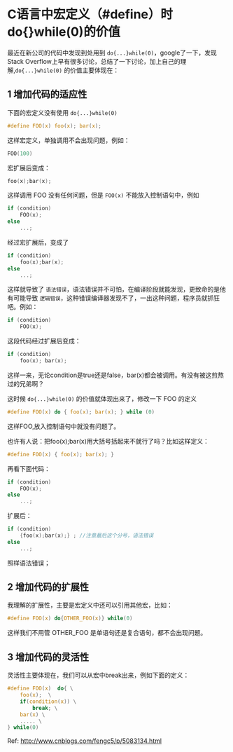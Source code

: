 # C语言中宏定义（#define）时do{}while(0)的价值

最近在新公司的代码中发现到处用到 `do{...}while(0)`，google了一下，发现Stack Overflow上早有很多讨论，总结了一下讨论，加上自己的理解,`do{...}while(0)` 的价值主要体现在：

## 1 增加代码的适应性

下面的宏定义没有使用 `do{...}while(0)`

```c
#define FOO(x) foo(x); bar(x);
```

这样宏定义，单独调用不会出现问题，例如：

```c
FOO(100)
```

宏扩展后变成：

```c
foo(x);bar(x);
```

这样调用 FOO 没有任何问题，但是 `FOO(x)` 不能放入控制语句中，例如

```c
if (condition)
    FOO(x);
else
    ...;
```

经过宏扩展后，变成了

```c
if (condition)
    foo(x);bar(x);
else
    ...;
```

这样就导致了 `语法错误`，语法错误并不可怕，在编译阶段就能发现，更致命的是他有可能导致 `逻辑错误`，这种错误编译器发现不了，一出这种问题，程序员就抓狂吧。例如：

```c
if (condition)
    FOO(x);
```

这段代码经过扩展后变成：

```c
if (condition)
    foo(x); bar(x);
```

这样一来，无论condition是true还是false，bar(x)都会被调用。有没有被这煎熬过的兄弟啊？

这时候 `do{...}while(0)` 的价值就体现出来了，修改一下 FOO 的定义

```c
#define FOO(x) do { foo(x); bar(x); } while (0)
```

这样FOO,放入控制语句中就没有问题了。

也许有人说：把foo(x);bar(x)用大括号括起来不就行了吗？比如这样定义：

```c
#define FOO(x) { foo(x); bar(x); }
```

再看下面代码：

```c
if (condition)
    FOO(x);
else
    ...;
```

扩展后：

```c
if (condition)
    {foo(x);bar(x);} ; //注意最后这个分号，语法错误
else
    ...;
```

照样语法错误；

## 2 增加代码的扩展性

我理解的扩展性，主要是宏定义中还可以引用其他宏，比如：

```c
#define FOO(x) do{OTHER_FOO(x)} while(0)
```

这样我们不用管 OTHER_FOO 是单语句还是复合语句，都不会出现问题。

## 3 增加代码的灵活性

灵活性主要体现在，我们可以从宏中break出来，例如下面的定义：

```c
#define FOO(x)  do{ \
    foo(x);  \
    if(condition(x)) \
        break; \
    bar(x) \
    ..... \
} while(0)
```

Ref: <http://www.cnblogs.com/fengc5/p/5083134.html>